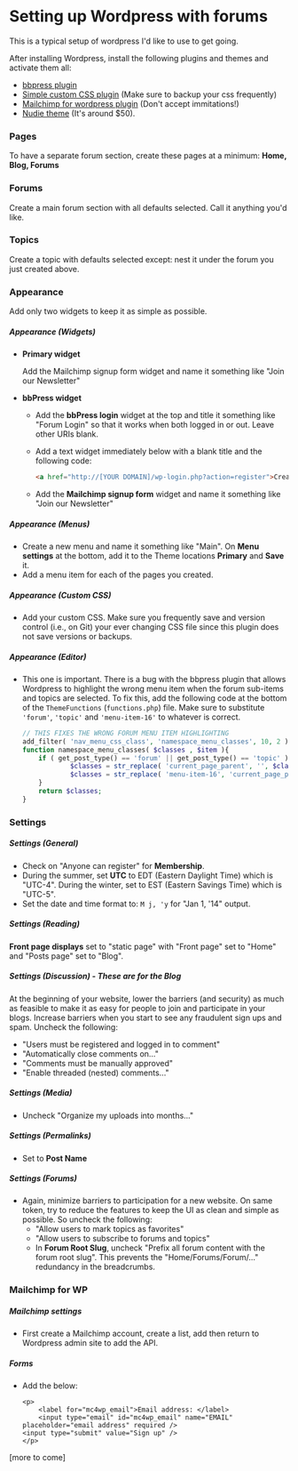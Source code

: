 # Setting up Wordpress with forums

This is a typical setup of wordpress I'd like to use to get going.

After installing Wordpress, install the following plugins and themes and activate them all:
* [bbpress plugin](https://wordpress.org/plugins/bbpress/)
* [Simple custom CSS plugin](https://wordpress.org/plugins/simple-custom-css/screenshots/) (Make sure to backup your css frequently)
* [Mailchimp for wordpress plugin](http://wordpress.org/plugins/mailchimp-for-wp/) (Don't accept immitations!)
* [Nudie theme](http://nudiewp.com/) (It's around $50).

### Pages
To have a separate forum section, create these pages at a minimum: **Home, Blog, Forums**

### Forums
Create a main forum section with all defaults selected. Call it anything you'd like.

### Topics
Create a topic with defaults selected except: nest it under the forum you just created above.

### Appearance
Add only two widgets to keep it as simple as possible.

##### Appearance (Widgets)
* **Primary widget**

  Add the Mailchimp signup form widget and name it something like "Join our Newsletter"

* **bbPress widget**
  * Add the **bbPress login** widget at the top and title it something like "Forum Login" so that it works when both logged in or out. Leave other URIs blank.
  * Add a text widget immediately below with a blank title and the following code:

    ```html
    <a href="http://[YOUR DOMAIN]/wp-login.php?action=register">Create a login account here</a><br>
    ```

  * Add the **Mailchimp signup form** widget and name it something like "Join our Newsletter"

##### Appearance (Menus)
* Create a new menu and name it something like "Main". On **Menu settings** at the bottom, add it to the Theme locations **Primary** and **Save** it.
* Add a menu item for each of the pages you created. 

##### Appearance (Custom CSS)
* Add your custom CSS. Make sure you frequently save and version control (i.e., on Git) your ever changing CSS file since this plugin does not save versions or backups.

##### Appearance (Editor)
* This one is important. There is a bug with the bbpress plugin that allows Wordpress to highlight the wrong menu item when the forum sub-items and topics are selected. To fix this, add the following code at the bottom of the `ThemeFunctions` (`functions.php`) file. Make sure to substitute `'forum'`, `'topic'` and `'menu-item-16'` to whatever is correct. 

	```php
	// THIS FIXES THE WRONG FORUM MENU ITEM HIGHLIGHTING
	add_filter( 'nav_menu_css_class', 'namespace_menu_classes', 10, 2 );
	function namespace_menu_classes( $classes , $item ){
	  	if ( get_post_type() == 'forum' || get_post_type() == 'topic' ) {
	    		$classes = str_replace( 'current_page_parent', '', $classes );
	    		$classes = str_replace( 'menu-item-16', 'current_page_parent', $classes );
	  	}
	  	return $classes;
	}
	```

### Settings

##### Settings (General)
* Check on "Anyone can register" for **Membership**.
* During the summer, set **UTC** to EDT (Eastern Daylight Time) which is "UTC-4".  During the winter, set to EST (Eastern Savings Time) which is "UTC-5".
* Set the date and time format to:  `M j, 'y`  for "Jan 1, '14" output.

##### Settings (Reading)
**Front page displays** set to "static page" with "Front page" set to "Home" and "Posts page" set to "Blog".

##### Settings (Discussion) - These are for the Blog
At the beginning of your website, lower the barriers (and security) as much as feasible to make it as easy for people to join and participate in your blogs. Increase barriers when you start to see any fraudulent sign ups and spam. 
Uncheck the following:
* "Users must be registered and logged in to comment"
* "Automatically close comments on..."
* "Comments must be manually approved"
* "Enable threaded (nested) comments..."

##### Settings (Media)
* Uncheck "Organize my uploads into months..."

##### Settings (Permalinks)
* Set to **Post Name**

##### Settings (Forums)
* Again, minimize barriers to participation for a new website. On same token, try to reduce the features to keep the UI as clean and simple as possible. So uncheck the following:
	* "Allow users to mark topics as favorites"
	* "Allow users to subscribe to forums and topics"
	* In **Forum Root Slug**, uncheck "Prefix all forum content with the forum root slug". This prevents the "Home/Forums/Forum/..." redundancy in the breadcrumbs.

### Mailchimp for WP

##### Mailchimp settings
* First create a Mailchimp account, create a list, add then return to Wordpress admin site to add the API.  

##### Forms
* Add the below:
	```
	<p>
		<label for="mc4wp_email">Email address: </label>
		<input type="email" id="mc4wp_email" name="EMAIL" placeholder="email address" required />
	<input type="submit" value="Sign up" />
	</p>
	```

[more to come]
